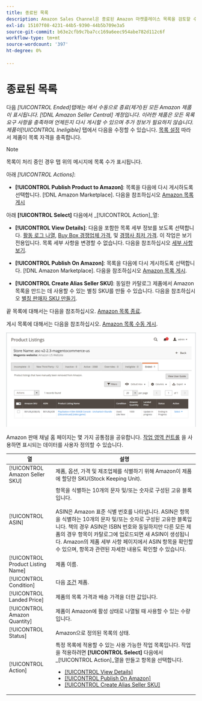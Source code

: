 ```yaml
---
title: 종료된 목록
description: Amazon Sales Channel은 종료된 Amazon 마켓플레이스 목록을 검토할 수 있는 종료 탭을 제공합니다. 이 목록은 선택한 경우 다시 게시할 수 있습니다.
exl-id: 15107f08-4231-44b5-9390-44b5b709e3a5
source-git-commit: b63e2cfb9c7ba7cc169a6eec954abe782d112c6f
workflow-type: tm+mt
source-wordcount: '397'
ht-degree: 0%

---
```


# 종료된 목록

다음 _[!UICONTROL Ended]_탭에는 에서 수동으로 종료(제거)된 모든 Amazon 제품이 표시됩니다. [!DNL Amazon Seller Central] 계정입니다. 이러한 제품은 모든 목록 요구 사항을 충족하며 언제든지 다시 게시할 수 있으며 추가 정보가 필요하지 않습니다. 제품이_[!UICONTROL Ineligible]_ 탭에서 다음을 수정할 수 있습니다. [목록 설정](./listing-settings.md) 따라서 제품이 목록 자격을 충족합니다.

>[!NOTE]
>
>목록이 처리 중인 경우 탭 위의 메시지에 목록 수가 표시됩니다.

아래 _[!UICONTROL Actions]_:

- **[!UICONTROL Publish Product to Amazon]**: 목록을 다음에 다시 게시하도록 선택합니다. [!DNL Amazon Marketplace]. 다음을 참조하십시오 [Amazon 목록 게시](./publish-listings-manually.md)

아래 **[!UICONTROL Select]** 다음에서 _[!UICONTROL Action]_열:

- **[!UICONTROL View Details]**: 다음을 포함한 목록 세부 정보를 보도록 선택합니다. [활동 로그 나열](./product-listing-details.md#listing-activity-log), [Buy Box 경쟁업체 가격](./product-listing-details.md#buy-box-competitor-pricing), 및 [경쟁사 최저 가격](./product-listing-details.md#lowest-competitor-pricing). 이 작업은 보기 전용입니다. 목록 세부 사항을 변경할 수 없습니다. 다음을 참조하십시오 [세부 사항 보기](./product-listing-details.md).

- **[!UICONTROL Publish On Amazon]**: 목록을 다음에 다시 게시하도록 선택합니다. [!DNL Amazon Marketplace]. 다음을 참조하십시오 [Amazon 목록 게시](./publish-listings-manually.md).

- **[!UICONTROL Create Alias Seller SKU]**: 동일한 카탈로그 제품에서 Amazon 목록을 만드는 데 사용할 수 있는 별칭 SKU를 만들 수 있습니다. 다음을 참조하십시오 [별칭 판매자 SKU 만들기](./create-alias-seller-sku.md).

끝 목록에 대해서는 다음을 참조하십시오. [Amazon 목록 종료](./end-listings-manually.md).

게시 목록에 대해서는 다음을 참조하십시오. [Amazon 목록 수동 게시](./publish-listings-manually.md).

![종료된 Amazon 목록](assets/amazon-ended-listings.png)

Amazon 판매 채널 홈 페이지는 몇 가지 공통점을 공유합니다. [작업 영역 컨트롤](./workspace-controls.md) 을 사용하면 표시되는 데이터를 사용자 정의할 수 있습니다.

| 열 | 설명 |
|--- |--- |
| [!UICONTROL Amazon Seller SKU] | 제품, 옵션, 가격 및 제조업체를 식별하기 위해 Amazon이 제품에 할당한 SKU(Stock Keeping Unit). |
| [!UICONTROL ASIN] | 항목을 식별하는 10개의 문자 및/또는 숫자로 구성된 고유 블록입니다.<br><br>ASIN은 Amazon 표준 식별 번호를 나타냅니다. ASIN은 항목을 식별하는 10개의 문자 및/또는 숫자로 구성된 고유한 블록입니다. 책의 경우 ASIN은 ISBN 번호와 동일하지만 다른 모든 제품의 경우 항목이 카탈로그에 업로드되면 새 ASIN이 생성됩니다. Amazon의 제품 세부 사항 페이지에서 ASIN 항목을 확인할 수 있으며, 항목과 관련된 자세한 내용도 확인할 수 있습니다. |
| [!UICONTROL Product Listing Name] | 제품 이름. |
| [!UICONTROL Condition] | 다음 [조건](./product-listing-condition.md) 제품. |
| [!UICONTROL Landed Price] | 제품의 목록 가격과 배송 가격을 더한 값입니다. |
| [!UICONTROL Amazon Quantity] | 제품이 Amazon에 활성 상태로 나열될 때 사용할 수 있는 수량입니다. |
| [!UICONTROL Status] | Amazon으로 정의된 목록의 상태. |
| [!UICONTROL Action] | 특정 목록에 적용할 수 있는 사용 가능한 작업 목록입니다. 작업을 적용하려면 **[!UICONTROL Select]** 다음에서 _[!UICONTROL Action]_열을 만들고 항목을 선택합니다.<ul><li>[[!UICONTROL View Details]](./product-listing-details.md)</li><li>[[!UICONTROL Publish On Amazon]](./publish-listings-manually.md)</li><li>[[!UICONTROL Create Alias Seller SKU]](./create-alias-seller-sku.md#region-specific)</li></ul> |
